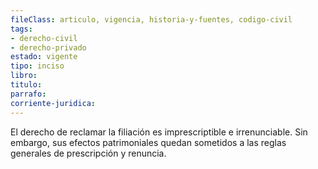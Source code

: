 ```yaml
---
fileClass: articulo, vigencia, historia-y-fuentes, codigo-civil
tags:
- derecho-civil
- derecho-privado
estado: vigente
tipo: inciso
libro:
titulo:
parrafo:
corriente-juridica:
---
```

El derecho de reclamar la filiación es imprescriptible e irrenunciable. Sin embargo, sus efectos patrimoniales quedan sometidos a las reglas generales de prescripción y renuncia.